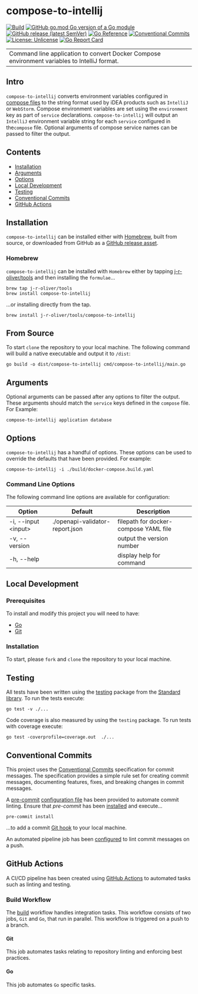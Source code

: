 # compose-to-intellij

[![Build](https://github.com/J-R-Oliver/compose-to-intellij/actions/workflows/build.yml/badge.svg)](https://github.com/J-R-Oliver/compose-to-intellij/actions/workflows/build.yml)
[![GitHub go.mod Go version of a Go module](https://img.shields.io/github/go-mod/go-version/J-R-Oliver/compose-to-intellij)](https://github.com/gomods/athens)
[![GitHub release (latest SemVer)](https://img.shields.io/github/v/release/J-R-Oliver/compose-to-intellij)](https://github.com/J-R-Oliver/compose-to-intellij/releases)
[![Go Reference](https://pkg.go.dev/badge/github.com/J-R-Oliver/compose-to-intellij.svg)](https://pkg.go.dev/github.com/J-R-Oliver/compose-to-intellij)
[![Conventional Commits](https://img.shields.io/badge/Conventional%20Commits-1.0.0-%23FE5196?logo=conventionalcommits&logoColor=white)](https://conventionalcommits.org)
[![License: Unlicense](https://img.shields.io/badge/license-Unlicense-blue.svg)](http://unlicense.org/)
[![Go Report Card](https://goreportcard.com/badge/github.com/J-R-Oliver/compose-to-intellij)](https://goreportcard.com/report/github.com/J-R-Oliver/compose-to-intellij)

<table>
<tr>
<td>
Command line application to convert Docker Compose environment variables to IntelliJ format.
</td>
</tr>
</table>

## Intro

`compose-to-intellij` converts environment variables configured in [compose files](https://compose-spec.io) to the string 
format used by iDEA products such as `IntelliJ` or `WebStorm`. Compose environment variables are set using the 
`environment` key as part of `service` declarations. `compose-to-intellij` will output an `IntelliJ` environment 
variable string for each `service` configured in the`compose` file.  Optional arguments of compose service names can be 
passed to filter the output.

## Contents

- [Installation](#installation)
- [Arguments](#arguments)
- [Options](#options)
- [Local Development](#local-development)
- [Testing](#testing)
- [Conventional Commits](#conventional-commits)
- [GitHub Actions](#github-actions)

## Installation

`compose-to-intellij` can be installed either with [Homebrew](https://brew.sh), built from source, or downloaded from 
GitHub as a [GitHub release asset](https://github.com/J-R-Oliver/compose-to-intellij/releases).

### Homebrew

`compose-to-intellij` can be installed with `Homebrew` either by tapping [j-r-oliver/tools](https://github.com/J-R-Oliver/homebrew-tools) 
and then installing the `formulae`...

```shell
brew tap j-r-oliver/tools
brew install compose-to-intellij
```

...or installing directly from the tap.

```shell
brew install j-r-oliver/tools/compose-to-intellij
```

## From Source

To start `clone` the repository to your local machine. The following command will build a native executable and output
it to `/dist`:

```shell
go build -o dist/compose-to-intellij cmd/compose-to-intellij/main.go
```

## Arguments

Optional arguments can be passed after any options to filter the output. These arguments should match the `service` 
keys defined in the `compose` file. For Example:

```shell
compose-to-intellij application database
```

## Options

`compose-to-intellij` has a handful of options. These options can be used to override the defaults that have been 
provided. For example:

```shell
compose-to-intellij -i ./build/docker-compose.build.yaml
```

### Command Line Options

The following command line options are available for configuration:

| Option               | Default                         | Description                           |
|----------------------|---------------------------------|---------------------------------------|
| -i, --input \<input> | ./openapi-validator-report.json | filepath for docker-compose YAML file |
| -v, --version        |                                 | output the version number             |
| -h, --help           |                                 | display help for command              |

## Local Development

### Prerequisites

To install and modify this project you will need to have:

- [Go](https://go.dev)
- [Git](https://git-scm.com)

### Installation

To start, please `fork` and `clone` the repository to your local machine.

## Testing

All tests have been written using the [testing](https://pkg.go.dev/testing) package from the
[Standard library](https://pkg.go.dev/std). To run the tests execute:

```shell
go test -v ./...
```

Code coverage is also measured by using the `testing` package. To run tests with coverage execute:

```shell
go test -coverprofile=coverage.out  ./...
```

## Conventional Commits

This project uses the [Conventional Commits](https://www.conventionalcommits.org/en/v1.0.0/) specification for commit
messages. The specification provides a simple rule set for creating commit messages, documenting features, fixes, and
breaking changes in commit messages.

A [pre-commit](https://pre-commit.com) [configuration file](.pre-commit-config.yaml) has been provided to automate
commit linting. Ensure that *pre-commit* has been [installed](https://www.conventionalcommits.org/en/v1.0.0/) and
execute...

```shell
pre-commit install
````

...to add a commit [Git hook](https://git-scm.com/book/en/v2/Customizing-Git-Git-Hooks) to your local machine.

An automated pipeline job has been [configured](.github/workflows/build.yml) to lint commit messages on a push.

## GitHub Actions

A CI/CD pipeline has been created using [GitHub Actions](https://github.com/features/actions) to automated tasks such as
linting and testing.

### Build Workflow

The [build](./.github/workflows/build.yml) workflow handles integration tasks. This workflow consists of two jobs, `Git`
and `Go`, that run in parallel. This workflow is triggered on a push to a branch.

#### Git

This job automates tasks relating to repository linting and enforcing best practices.

#### Go

This job automates `Go` specific tasks.
